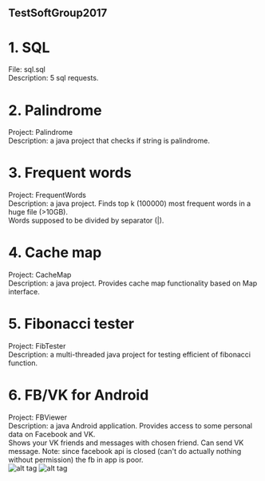 ## TestSoftGroup2017
# 1. SQL
File: sql.sql <br>
Description: 5 sql requests.

# 2. Palindrome
Project: Palindrome <br>
Description: a java project that checks if string is palindrome.

# 3. Frequent words
Project: FrequentWords <br>
Description: a java project. Finds top k (100000) most frequent words in a huge file (>10GB). <br>
Words supposed to be divided by separator (|).

# 4. Cache map
Project: CacheMap <br>
Description: a java project. Provides cache map functionality based on Map interface.

# 5. Fibonacci tester
Project: FibTester <br>
Description: a multi-threaded java project for testing efficient of fibonacci function.

# 6. FB/VK for Android
Project: FBViewer <br>
Description: a java Android application. Provides access to some personal data on Facebook and VK. <br>
Shows your VK friends and messages with chosen friend. Can send VK message.
Note: since facebook api is closed (can't do actually nothing without permission) the fb in app is poor. <br>
![alt tag](https://s8.hostingkartinok.com/uploads/images/2017/03/c90a9f1b5368cbb0602b7fe9bf917b3a.jpg)
![alt tag](https://s8.hostingkartinok.com/uploads/images/2017/03/66f56d1f3b0bfcc7d2c01c4ad7141312.jpg)
